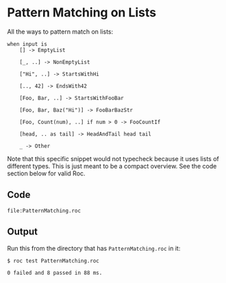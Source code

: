 # Pattern Matching on Lists

All the ways to pattern match on lists:
```roc
when input is
    [] -> EmptyList

    [_, ..] -> NonEmptyList

    ["Hi", ..] -> StartsWithHi

    [.., 42] -> EndsWith42

    [Foo, Bar, ..] -> StartsWithFooBar

    [Foo, Bar, Baz("Hi")] -> FooBarBazStr

    [Foo, Count(num), ..] if num > 0 -> FooCountIf

    [head, .. as tail] -> HeadAndTail head tail

    _ -> Other
```
Note that this specific snippet would not typecheck because it uses lists of different types.
This is just meant to be a compact overview. See the code section below for valid Roc.

## Code
```roc
file:PatternMatching.roc
```

## Output

Run this from the directory that has `PatternMatching.roc` in it:

```
$ roc test PatternMatching.roc

0 failed and 8 passed in 88 ms.
```

